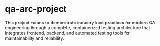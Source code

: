 # qa-arc-project
This project means to demonstrate industry best practices for modern QA engineering through a complete, containerized testing architecture that integrates frontend, backend, and automated testing tools for maintainability and reliability.
